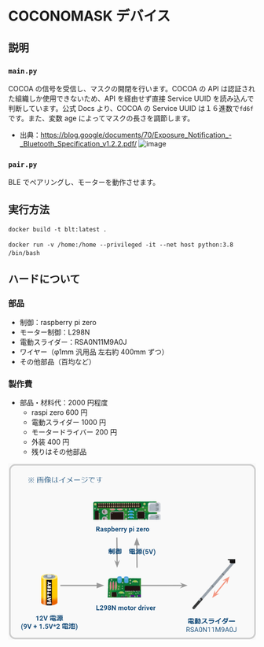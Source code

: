 # COCONOMASK デバイス

## 説明

### `main.py`

COCOA の信号を受信し、マスクの開閉を行います。COCOA の API は認証された組織しか使用できないため、API を経由せず直接 Service UUID を読み込んで判断しています。公式 Docs より、COCOA の Service UUID は１６進数で`fd6f`です。また、変数 age によってマスクの長さを調節します。

- 出典：https://blog.google/documents/70/Exposure_Notification_-_Bluetooth_Specification_v1.2.2.pdf/
  ![image](https://user-images.githubusercontent.com/38291975/139562187-42336a13-7507-4942-8bce-fe982d58ced1.png)

### `pair.py`

BLE でペアリングし、モーターを動作させます。

## 実行方法

`docker build -t blt:latest .`

`docker run -v /home:/home --privileged -it --net host python:3.8 /bin/bash`

## ハードについて

### 部品

- 制御：raspberry pi zero
- モーター制御：L298N
- 電動スライダー：RSA0N11M9A0J
- ワイヤー（φ1mm 汎用品 左右約 400mm ずつ）
- その他部品（百均など）

### 製作費

- 部品・材料代：2000 円程度
  - raspi zero 600 円
  - 電動スライダー 1000 円
  - モータードライバー 200 円
  - 外装 400 円
  - 残りはその他部品

![image](images/components.png)
